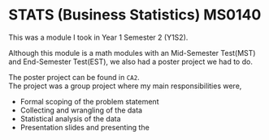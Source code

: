 # STATS (Business Statistics) MS0140

This was a module I took in Year 1 Semester 2 (Y1S2).

Although this module is a math modules with an Mid-Semester Test(MST) and End-Semester Test(EST), we also had a poster project we had to do.  

The poster project can be found in `CA2`.  
The project was a group project where my main responsibilities were,  
- Formal scoping of the problem statement
- Collecting and wrangling of the data
- Statistical analysis of the data
- Presentation slides and presenting the 